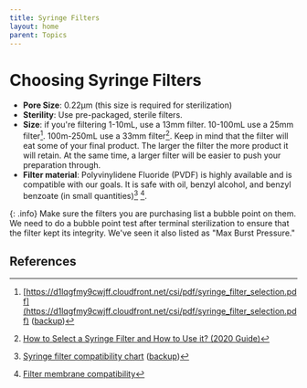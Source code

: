 ```yaml
---
title: Syringe Filters
layout: home
parent: Topics
---
```


# Choosing Syringe Filters

* **Pore Size**: 0.22μm (this size is required for sterilization)
* **Sterility**: Use pre-packaged, sterile filters.
* **Size**: if you're filtering 1-10mL, use a 13mm filter. 10-100mL use a 25mm filter[^1]. 100m-250mL use a 33mm filter[^4]. Keep in mind that the filter will eat some of your final product. The larger the filter the more product it will retain. At the same time, a larger filter will be easier to push your preparation through. 
* **Filter material**: Polyvinylidene Fluoride (PVDF) is highly available and is compatible with our goals. It is safe with oil, benzyl alcohol, and benzyl benzoate (in small quantities)[^2] [^3].

{: .info}
Make sure the filters you are purchasing list a bubble point on them. We need to do a bubble point test after terminal sterilization to ensure that the filter kept its integrity. We've seen it also listed as "Max Burst Pressure."

## References

[^1]: [https://d1lqgfmy9cwjff.cloudfront.net/csi/pdf/syringe_filter_selection.pdf](https://d1lqgfmy9cwjff.cloudfront.net/csi/pdf/syringe_filter_selection.pdf) ([backup](/assets/PDFs/syringe_filter_selection.pdf))
[^2]: [Syringe filter compatibility chart](https://scientificfilters.com/pdf/SyringeFilterChemicalCompatibility.pdf) ([backup](/assets/PDFs/SyringeFilterChemicalCompatibility.pdf))
[^3]: [Filter membrane compatibility](https://www.cytivalifesciences.com/en/us/news-center/quick-reference-membrane-compatibility-10001)
[^4]: [How to Select a Syringe Filter and How to Use it? (2020 Guide)](https://airekacells.com/blog/syringe-filter)